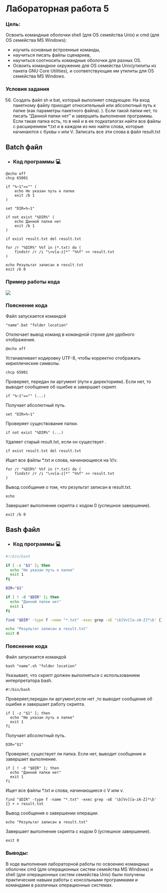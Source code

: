 # Лабораторная работа 5
 
### Цель: 
 
Освоить командные оболочки shell (для OS семейства Unix) и cmd (для OS семейства MS Windows):
+ изучить основные встроенные команды,
+ научиться писать файлы сценариев,
+ научиться соотносить командные оболочки для разных OS.
+ Освоить командное окружение для OS семейства Unix(утилиты из пакета GNU Core Utilities), и соответствующие им утилиты для OS семейства MS Windows.
### Условия задания
56. Создать файл sh и bat, который выполняет следующее: 
На вход пакетному файлу приходит относительный или абсолютный путь к папке (как параметры пакетного файла). ). Если такой папки нет, то писать “Данной папки нет” и завершить выполнение программы. Если такая папка есть, то в ней и в ее подкаталогах найти все файлы с расширением *.txt и в каждом из них найти слова, которые начинаются с буквы v или V. Записать все эти слова в файл result.txt

## Batch файл
- ### Код программы :computer:
```batch
@echo off
chcp 65001

if "%~1"=="" (
    echo Не указан путь к папке
    exit /b 1
)

set "DIR=%~1"

if not exist "%DIR%" (
    echo Данной папки нет
    exit /b 1
)

if exist result.txt del result.txt

for /r "%DIR%" %%f in (*.txt) do (
    findstr /r /i "\<v[a-z]*" "%%f" >> result.txt
)

echo Результат записан в result.txt
exit /b 0
```
### Пример работы кода
![](im1.png)

### Пояснение кода

Файл запускается командой
```
"name".bat "folder location" 
```
Отключает вывод команд в командной строке для удобного отображения.
```
@echo off
```
Устанавливает кодировку UTF-8, чтобы корректно отображать кириллические символы.
```
chcp 65001
```
Проверяет, передан ли аргумент (пути к директориям). Если нет, то выводит сообщение об ошибке и завершает скрипт.
```
if "%~1"=="" (...)
```
Получает абсолютный путь.
```
set "DIR=%~1"
```
Проверяет существование папки.
```
if not exist "%DIR%" (...)
```
Удаляет старый result.txt, если он существует .
```
if exist result.txt del result.txt
```
Ищет все файлы *.txt и слова, начинающиеся на V/v.
```
for /r "%DIR%" %%f in (*.txt) do (
    findstr /r /i "\<v[a-z]*" "%%f" >> result.txt
)
```
Вывод сообщения о том, что результат записан в result.txt.
```
echo 
```
Завершает выполнение скрипта с кодом 0 (успешное завершение).
```
exit /b 0
```
## Bash файл
- ### Код программы :computer:
```bash
#!/bin/bash

if [ -z "$1" ]; then
  echo "Не указан путь к папке"
  exit 1
fi

DIR="$1"

if [ ! -d "$DIR" ]; then
  echo "Данной папки нет"
  exit 1
fi

find "$DIR" -type f -name "*.txt" -exec grep -oE '\b[Vv][a-zA-Z]*\b' {} + > result.txt

echo "Результат записан в result.txt"
exit 0
```
### Пояснение кода

Файл запускается командой
```
bash "name".sh "folder location" 
```
Указывает, что скрипт должен выполняться с использованием интерпретатора bash.
```
#!/bin/bash
```
Проверяет,передан ли аргумент,если нет ,то выводит сообщение об ошибке и завершает работу скрипта.
```
if [ -z "$1" ]; then
  echo "Не указан путь к папке"
  exit 1
fi
```
Получает абсолютный путь.
```
DIR="$1"
```
Проверяет, существует ли папка. Если нет, выводит сообщение и завершает выполнение.
```
if [ ! -d "$DIR" ]; then
  echo "Данной папки нет"
  exit 1
fi
```
Ищет все файлы *.txt и слова, начинающиеся с V или v.
```
find "$DIR" -type f -name "*.txt" -exec grep -oE '\b[Vv][a-zA-Z]*\b' {} + > result.txt
```
Вывод сообщения о завершении операции.
```
echo "Результат записан в result.txt"
```
Завершает выполнение скрипта с кодом 0 (успешное завершение).
```
exit 0
```
### Выводы: 
 В ходе выполнения лабораторной работы по освоению командных оболочек cmd (для операционных систем семейства MS Windows) и shell (для операционных систем семейства Unix) были получены практические навыки работы с консольными программами и командами в различных операционных системах. 

